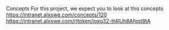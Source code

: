 Concepts
For this project, we expect you to look at this concepts
https://intranet.alxswe.com/concepts/120
https://intranet.alxswe.com/rltoken/joxg32-tt4lUh8Afgst8tA
